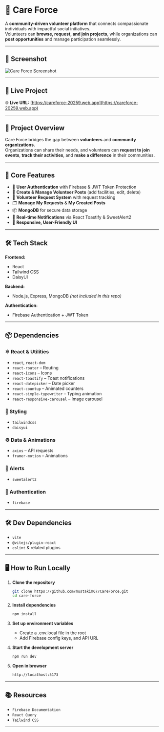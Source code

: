 # 🌟 Care Force

A **community-driven volunteer platform** that connects compassionate individuals with impactful social initiatives.  
Volunteers can **browse, request, and join projects**, while organizations can **post opportunities** and manage participation seamlessly.

---

## 📸 Screenshot
![Care Force Screenshot](https://i.postimg.cc/BvLpcQKX/Screenshot-2025-08-08-135031.jpg)

---

## 🔗 Live Project
🌐 **Live URL:** [https://careforce-20259.web.app](https://careforce-20259.web.app)

---

## 🎯 Project Overview

Care Force bridges the gap between **volunteers** and **community organizations**.  
Organizations can share their needs, and volunteers can **request to join events**, **track their activities**, and **make a difference** in their communities.

---

## 🧩 Core Features

- 🔐 **User Authentication** with Firebase & JWT Token Protection  
- 📝 **Create & Manage Volunteer Posts** (add facilities, edit, delete)  
- 📌 **Volunteer Request System** with request tracking  
- 🗂️ **Manage My Requests** & **My Created Posts**  
- 📦 **MongoDB** for secure data storage  
- 🔔 **Real-time Notifications** via React Toastify & SweetAlert2  
- 🎨 **Responsive, User-Friendly UI**

---

## 🛠️ Tech Stack

**Frontend:**  
- React  
- Tailwind CSS  
- DaisyUI  

**Backend:**  
- Node.js, Express, MongoDB *(not included in this repo)*  

**Authentication:**  
- Firebase Authentication + JWT Token  

---

## 📦 Dependencies

### ⚛️ React & Utilities
- `react`, `react-dom`  
- `react-router` – Routing  
- `react-icons` – Icons  
- `react-toastify` – Toast notifications  
- `react-datepicker` – Date picker  
- `react-countup` – Animated counters  
- `react-simple-typewriter` – Typing animation  
- `react-responsive-carousel` – Image carousel  

### 💅 Styling
- `tailwindcss`  
- `daisyui`  

### ⚙️ Data & Animations
- `axios` – API requests  
- `framer-motion` – Animations  

### 🎉 Alerts
- `sweetalert2`  

### 🔐 Authentication
- `firebase`  

---

## 🛠️ Dev Dependencies
- `vite`  
- `@vitejs/plugin-react`  
- `eslint` & related plugins  

---

## 🖥️ How to Run Locally

1. **Clone the repository**
   ```bash
   git clone https://github.com/mustakim67/CareForce.git
   cd care-force
2. **Install dependencies**
   ```bash
   npm install

3. **Set up environment variables**
      - Create a .env.local file in the root
      - Add Firebase config keys, and API URL

4. **Start the development server**
   ```bash
   npm run dev

5. **Open in browser**
   ```bash
   http://localhost:5173

---
 ## 📚 Resources
 - `Firebase Documentation`
 - `React Query`
 - `Tailwind CSS`
---
